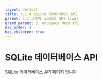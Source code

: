 ```yaml
---
layout: default
title: 3.1.4 SQLite 데이터베이스 API
parent: 3.1 그래픽 스크립트 API (Lua)
grand_parent: 3. enuSpace Meta API
nav_order: 4
has_children: true
---
```


# SQLite 데이터베이스 API

SQLite 데이터베이스 API 페이지 입니다
